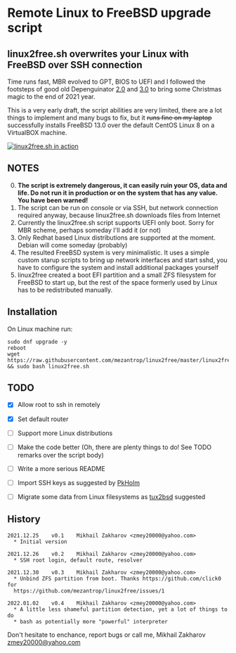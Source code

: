 # Remote Linux to FreeBSD upgrade script
## linux2free.sh overwrites your Linux with FreeBSD over SSH connection

Time runs fast, MBR evolved to GPT, BIOS to UEFI and I followed the footsteps 
of good old Depenguinator 
[2.0](https://www.daemonology.net/blog/2008-01-29-depenguinator-2.0.html) and 
[3.0](https://github.com/allanjude/depenguinator) to bring some Christmas magic
to the end of 2021 year.

This is a very early draft, the script abilities are very limited, there are 
a lot things to implement and many bugs to fix, but it ~~runs fine on my laptop~~ 
successfully installs FreeBSD 13.0 over the default CentOS Linux 8 on 
a VirtualBOX machine.

[![linux2free.sh in action](https://img.youtube.com/vi/q8GlmyK70VE/0.jpg)](https://www.youtube.com/watch?v=q8GlmyK70VE)

## NOTES
0. **The script is extremely dangerous, it can easily ruin your OS, data and life.
Do not run it in production or on the system that has any value. You have been warned!**
1. The script can be run on console or via SSH, but network connection required 
anyway, because linux2free.sh downloads files from Internet
2. Currently the linux2free.sh script supports UEFI only boot. Sorry for MBR scheme,
perhaps someday I'll add it (or not)
3. Only Redhat based Linux distributions are supported at the moment. Debian 
will come someday (probably)
4. The resulted FreeBSD system is very minimalistic. It uses a simple custom 
starup scripts to bring up network interfaces and start sshd, you have to 
configure the system and install additional packages yourself
5. linux2free created a boot EFI partition and a small ZFS filesystem for FreeBSD 
to start up, but the rest of the space formerly used by Linux has to be 
redistributed manually.

## Installation

On Linux machine run:
```
sudo dnf upgrade -y
reboot
wget https://raw.githubusercontent.com/mezantrop/linux2free/master/linux2free.sh && sudo bash linux2free.sh
```

## TODO
 - [x] Allow root to ssh in remotely
 - [x] Set default router
 - [ ] Support more Linux distributions
 - [ ] Make the code better (Oh, there are plenty things to do! See TODO remarks over the script body)
 - [ ] Write a more serious README
 - [ ] Import SSH keys as suggested by [PkHolm](https://www.reddit.com/r/freebsd/comments/rpks7e/comment/hq545yh/?utm_source=reddit&utm_medium=web2x&context=3)
 - [ ] Migrate some data from Linux filesystems as [tux2bsd](https://www.reddit.com/user/tux2bsd) suggested


## History
```
2021.12.25    v0.1    Mikhail Zakharov <zmey20000@yahoo.com>
  * Initial version

2021.12.26    v0.2    Mikhail Zakharov <zmey20000@yahoo.com>
  * SSH root login, default route, resolver

2021.12.30    v0.3    Mikhail Zakharov <zmey20000@yahoo.com>
  * Unbind ZFS partition from boot. Thanks https://github.com/click0 for
  https://github.com/mezantrop/linux2free/issues/1

2022.01.02    v0.4    Mikhail Zakharov <zmey20000@yahoo.com>
  * A little less shameful partition detection, yet a lot of things to do
  * bash as potentially more "powerful" interpreter
```

Don't hesitate to enchance, report bugs or call me, 
Mikhail Zakharov <zmey20000@yahoo.com>